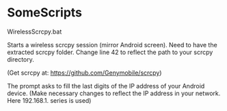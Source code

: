 # SomeScripts

WirelessScrcpy.bat

Starts a wireless scrcpy session (mirror Android screen).
Need to have the extracted scrcpy folder. Change line 42 to reflect the path to your scrcpy directory.

(Get scrcpy at: https://github.com/Genymobile/scrcpy)

The prompt asks to fill the last digits of the IP address of your Android device.
(Make necessary changes to reflect the IP address in your network. Here 192.168.1. series is used)

